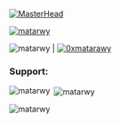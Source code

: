 [![MasterHead](https://github.com/Matarwy/Matarwy/blob/main/header.png)](https://github.com/Matarwy)
<p align="left"> <a href="https://github.com/ryo-ma/github-profile-trophy"><img src="https://github-profile-trophy.vercel.app/?username=matarwy" alt="matarwy" /></a> </p>
<p>
  <span align="left"> <img src="https://komarev.com/ghpvc/?username=matarwy&label=Github%20Profile%20views&color=0e75b6&style=flat" alt="matarwy" /> </span> | 
  <span align="left"> <a href="https://twitter.com/0xmatarawy" target="blank"><img src="https://img.shields.io/twitter/follow/0xmatarawy?logo=twitter&style=flat" alt="0xmatarawy" /></a> </span>
</p>

<h3 align="left">Support:</h3>
<p><img align="left" src="https://github-readme-stats.vercel.app/api/top-langs?username=matarwy&show_icons=true&locale=en&layout=compact" alt="matarwy" /></p>
<p>&nbsp;<img align="center" src="https://github-readme-stats.vercel.app/api?username=matarwy&show_icons=true&locale=en" alt="matarwy" /></p>
<p><img align="center" src="https://github-readme-streak-stats.herokuapp.com/?user=matarwy&" alt="matarwy" /></p>
